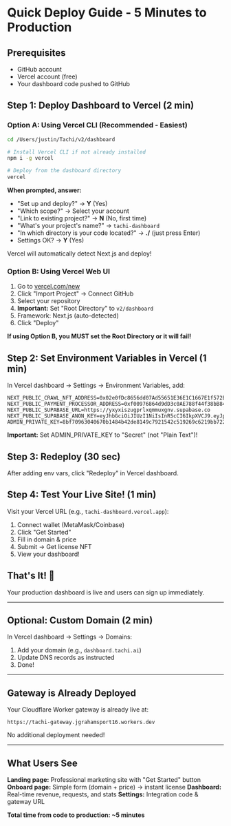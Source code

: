 # Quick Deploy Guide - 5 Minutes to Production

## Prerequisites
- GitHub account
- Vercel account (free)
- Your dashboard code pushed to GitHub

## Step 1: Deploy Dashboard to Vercel (2 min)

### Option A: Using Vercel CLI (Recommended - Easiest)

```bash
cd /Users/justin/Tachi/v2/dashboard

# Install Vercel CLI if not already installed
npm i -g vercel

# Deploy from the dashboard directory
vercel
```

**When prompted, answer:**
- "Set up and deploy?" → **Y** (Yes)
- "Which scope?" → Select your account
- "Link to existing project?" → **N** (No, first time)
- "What's your project's name?" → `tachi-dashboard`
- "In which directory is your code located?" → **./** (just press Enter)
- Settings OK? → **Y** (Yes)

Vercel will automatically detect Next.js and deploy!

### Option B: Using Vercel Web UI

1. Go to [vercel.com/new](https://vercel.com/new)
2. Click "Import Project" → Connect GitHub
3. Select your repository
4. **Important:** Set "Root Directory" to `v2/dashboard`
5. Framework: Next.js (auto-detected)
6. Click "Deploy"

**If using Option B, you MUST set the Root Directory or it will fail!**

## Step 2: Set Environment Variables in Vercel (1 min)

In Vercel dashboard → Settings → Environment Variables, add:

```
NEXT_PUBLIC_CRAWL_NFT_ADDRESS=0x02e0fDc8656dd07Ad55651E36E1C1667E1f572ED
NEXT_PUBLIC_PAYMENT_PROCESSOR_ADDRESS=0xf00976864d9dD3c0AE788f44f38bB84022B61a04
NEXT_PUBLIC_SUPABASE_URL=https://yxyxiszugprlxqmmuxgnv.supabase.co
NEXT_PUBLIC_SUPABASE_ANON_KEY=eyJhbGciOiJIUzI1NiIsInR5cCI6IkpXVCJ9.eyJpc3MiOiJzdXBhYmFzZSIsInJlZiI6Inl4eXhpc3p1Z3BybHhxbXV4Z252Iiwicm9sZSI6ImFub24iLCJpYXQiOjE3NTk0Mjk5MzksImV4cCI6MjA3NTAwNTkzOX0.2eAm79p0b0BDxgdHrOaimu82f4OsOrBR9AUUVHiYxjQ
ADMIN_PRIVATE_KEY=8bf70963040670b1484b42de8149c7921542c519269c6219bb7220603c6fd412
```

**Important:** Set ADMIN_PRIVATE_KEY to "Secret" (not "Plain Text")!

## Step 3: Redeploy (30 sec)

After adding env vars, click "Redeploy" in Vercel dashboard.

## Step 4: Test Your Live Site! (1 min)

Visit your Vercel URL (e.g., `tachi-dashboard.vercel.app`):

1. Connect wallet (MetaMask/Coinbase)
2. Click "Get Started"
3. Fill in domain & price
4. Submit → Get license NFT
5. View your dashboard!

## That's It! 🎉

Your production dashboard is live and users can sign up immediately.

---

## Optional: Custom Domain (2 min)

In Vercel dashboard → Settings → Domains:
1. Add your domain (e.g., `dashboard.tachi.ai`)
2. Update DNS records as instructed
3. Done!

---

## Gateway is Already Deployed

Your Cloudflare Worker gateway is already live at:
```
https://tachi-gateway.jgrahamsport16.workers.dev
```

No additional deployment needed!

---

## What Users See

**Landing page:** Professional marketing site with "Get Started" button
**Onboard page:** Simple form (domain + price) → instant license
**Dashboard:** Real-time revenue, requests, and stats
**Settings:** Integration code & gateway URL

**Total time from code to production: ~5 minutes**
